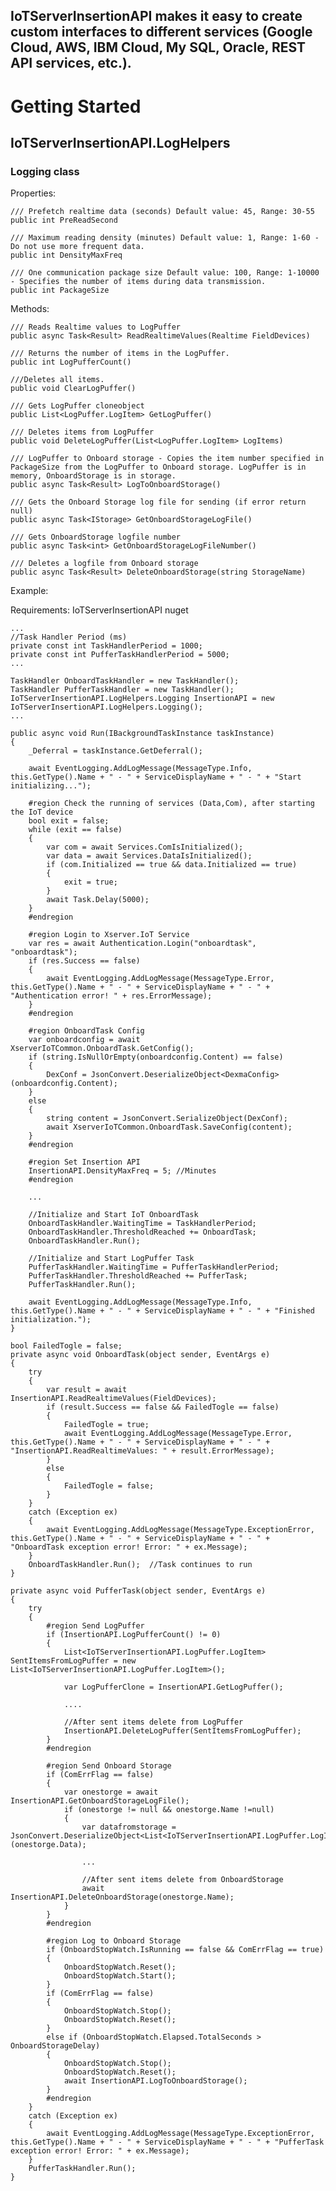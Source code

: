## IoTServerInsertionAPI makes it easy to create custom interfaces to different services (Google Cloud, AWS, IBM Cloud, My SQL, Oracle, REST API services, etc.).

# Getting Started

## IoTServerInsertionAPI.LogHelpers

### Logging class

Properties:

    /// Prefetch realtime data (seconds) Default value: 45, Range: 30-55
    public int PreReadSecond

    /// Maximum reading density (minutes) Default value: 1, Range: 1-60 - Do not use more frequent data.
    public int DensityMaxFreq

    /// One communication package size Default value: 100, Range: 1-10000 - Specifies the number of items during data transmission.
    public int PackageSize

Methods:

    /// Reads Realtime values to LogPuffer
    public async Task<Result> ReadRealtimeValues(Realtime FieldDevices)

    /// Returns the number of items in the LogPuffer.
    public int LogPufferCount()

    ///Deletes all items.
    public void ClearLogPuffer()

    /// Gets LogPuffer cloneobject
    public List<LogPuffer.LogItem> GetLogPuffer()

    /// Deletes items from LogPuffer  
    public void DeleteLogPuffer(List<LogPuffer.LogItem> LogItems)

    /// LogPuffer to Onboard storage - Copies the item number specified in PackageSize from the LogPuffer to Onboard storage. LogPuffer is in memory, OnboardStorage is in storage.
    public async Task<Result> LogToOnboardStorage()

    /// Gets the Onboard Storage log file for sending (if error return null)  
    public async Task<IStorage> GetOnboardStorageLogFile()

    /// Gets OnboardStorage logfile number  
    public async Task<int> GetOnboardStorageLogFileNumber()

    /// Deletes a logfile from Onboard storage   
    public async Task<Result> DeleteOnboardStorage(string StorageName)

Example:

Requirements: IoTServerInsertionAPI nuget

    ...
    //Task Handler Period (ms)
    private const int TaskHandlerPeriod = 1000;
    private const int PufferTaskHandlerPeriod = 5000;
    ...

    TaskHandler OnboardTaskHandler = new TaskHandler();
    TaskHandler PufferTaskHandler = new TaskHandler();
    IoTServerInsertionAPI.LogHelpers.Logging InsertionAPI = new IoTServerInsertionAPI.LogHelpers.Logging();
    ...

    public async void Run(IBackgroundTaskInstance taskInstance)
    {
        _Deferral = taskInstance.GetDeferral();

        await EventLogging.AddLogMessage(MessageType.Info, this.GetType().Name + " - " + ServiceDisplayName + " - " + "Start initializing...");

        #region Check the running of services (Data,Com), after starting the IoT device
        bool exit = false;
        while (exit == false)
        {
            var com = await Services.ComIsInitialized();
            var data = await Services.DataIsInitialized();
            if (com.Initialized == true && data.Initialized == true)
            {
                exit = true;
            }
            await Task.Delay(5000);
        }
        #endregion

        #region Login to Xserver.IoT Service
        var res = await Authentication.Login("onboardtask", "onboardtask");
        if (res.Success == false)
        {
            await EventLogging.AddLogMessage(MessageType.Error, this.GetType().Name + " - " + ServiceDisplayName + " - " + "Authentication error! " + res.ErrorMessage);
        }
        #endregion

        #region OnboardTask Config
        var onboardconfig = await XserverIoTCommon.OnboardTask.GetConfig();
        if (string.IsNullOrEmpty(onboardconfig.Content) == false)
        {
            DexConf = JsonConvert.DeserializeObject<DexmaConfig>(onboardconfig.Content);
        }
        else
        {
            string content = JsonConvert.SerializeObject(DexConf);
            await XserverIoTCommon.OnboardTask.SaveConfig(content);
        }
        #endregion

        #region Set Insertion API
        InsertionAPI.DensityMaxFreq = 5; //Minutes
        #endregion
        
        ...

        //Initialize and Start IoT OnboardTask
        OnboardTaskHandler.WaitingTime = TaskHandlerPeriod;
        OnboardTaskHandler.ThresholdReached += OnboardTask;
        OnboardTaskHandler.Run();

        //Initialize and Start LogPuffer Task
        PufferTaskHandler.WaitingTime = PufferTaskHandlerPeriod;
        PufferTaskHandler.ThresholdReached += PufferTask;
        PufferTaskHandler.Run();

        await EventLogging.AddLogMessage(MessageType.Info, this.GetType().Name + " - " + ServiceDisplayName + " - " + "Finished initialization.");
    }

    bool FailedTogle = false;
    private async void OnboardTask(object sender, EventArgs e)
    {
        try
        {
            var result = await InsertionAPI.ReadRealtimeValues(FieldDevices);
            if (result.Success == false && FailedTogle == false)
            {
                FailedTogle = true;
                await EventLogging.AddLogMessage(MessageType.Error, this.GetType().Name + " - " + ServiceDisplayName + " - " + "InsertionAPI.ReadRealtimeValues: " + result.ErrorMessage);
            }
            else
            {
                FailedTogle = false;
            }
        }
        catch (Exception ex)
        {
            await EventLogging.AddLogMessage(MessageType.ExceptionError, this.GetType().Name + " - " + ServiceDisplayName + " - " + "OnboardTask exception error! Error: " + ex.Message);
        }
        OnboardTaskHandler.Run();  //Task continues to run
    }

    private async void PufferTask(object sender, EventArgs e)
    {
        try
        {
            #region Send LogPuffer
            if (InsertionAPI.LogPufferCount() != 0)
            {
                List<IoTServerInsertionAPI.LogPuffer.LogItem> SentItemsFromLogPuffer = new List<IoTServerInsertionAPI.LogPuffer.LogItem>();

                var LogPufferClone = InsertionAPI.GetLogPuffer();

                ....

                //After sent items delete from LogPuffer
                InsertionAPI.DeleteLogPuffer(SentItemsFromLogPuffer);
            }
            #endregion

            #region Send Onboard Storage
            if (ComErrFlag == false)
            {
                var onestorge = await InsertionAPI.GetOnboardStorageLogFile();
                if (onestorge != null && onestorge.Name !=null)
                {
                    var datafromstorage = JsonConvert.DeserializeObject<List<IoTServerInsertionAPI.LogPuffer.LogItem>>(onestorge.Data);

                    ...

                    //After sent items delete from OnboardStorage
                    await InsertionAPI.DeleteOnboardStorage(onestorge.Name);
                }
            }
            #endregion

            #region Log to Onboard Storage
            if (OnboardStopWatch.IsRunning == false && ComErrFlag == true)
            {
                OnboardStopWatch.Reset();
                OnboardStopWatch.Start();
            }
            if (ComErrFlag == false)
            {
                OnboardStopWatch.Stop();
                OnboardStopWatch.Reset();
            }
            else if (OnboardStopWatch.Elapsed.TotalSeconds > OnboardStorageDelay)
            {
                OnboardStopWatch.Stop();
                OnboardStopWatch.Reset();
                await InsertionAPI.LogToOnboardStorage();
            }
            #endregion
        }
        catch (Exception ex)
        {
            await EventLogging.AddLogMessage(MessageType.ExceptionError, this.GetType().Name + " - " + ServiceDisplayName + " - " + "PufferTask exception error! Error: " + ex.Message);
        }
        PufferTaskHandler.Run();
    }
